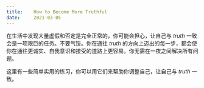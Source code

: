 ```yaml
---
title:    How to Become More Truthful
date:     2021-03-05
---
```



在生活中发现大量虚假和否定是完全正常的，你可能会担心，让自己与 *truth* 一致会是一项艰巨的任务。不要气馁。你在通往 *truth* 的方向上迈出的每一步，都会使你在通往更诚实、自我意识和接受的道路上更容易。你无需在一夜之间解决所有问题。

这里有一些简单实用的练习，你可以用它们来帮助你调整自己，让自己与 *truth* 一致。
